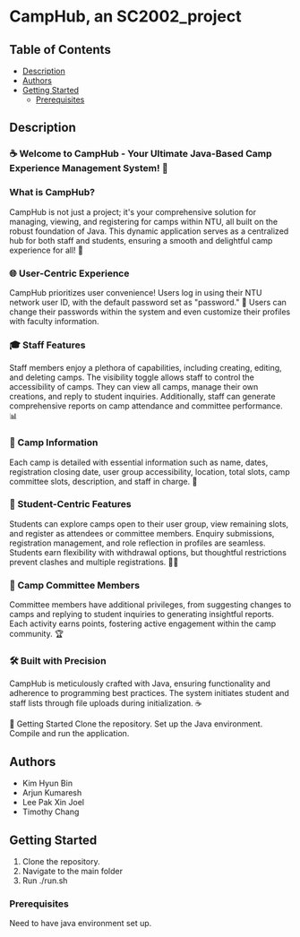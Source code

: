 # CampHub, an SC2002_project

## Table of Contents

- [Description](#description)
- [Authors](#authors)
- [Getting Started](#getting-started)
  - [Prerequisites](#prerequisites)

## Description

### ☕ Welcome to CampHub - Your Ultimate Java-Based Camp Experience Management System! 🚀

### What is CampHub?
CampHub is not just a project; it's your comprehensive solution for managing, viewing, and registering for camps within NTU, all built on the robust foundation of Java. This dynamic application serves as a centralized hub for both staff and students, ensuring a smooth and delightful camp experience for all! 🌟

### 🌐 User-Centric Experience
CampHub prioritizes user convenience! Users log in using their NTU network user ID, with the default password set as "password." 🤖 Users can change their passwords within the system and even customize their profiles with faculty information.

### 🎓 Staff Features
Staff members enjoy a plethora of capabilities, including creating, editing, and deleting camps. The visibility toggle allows staff to control the accessibility of camps. They can view all camps, manage their own creations, and reply to student inquiries. Additionally, staff can generate comprehensive reports on camp attendance and committee performance. 📊

### 🚀 Camp Information
Each camp is detailed with essential information such as name, dates, registration closing date, user group accessibility, location, total slots, camp committee slots, description, and staff in charge. 📅

### 🎉 Student-Centric Features
Students can explore camps open to their user group, view remaining slots, and register as attendees or committee members. Enquiry submissions, registration management, and role reflection in profiles are seamless. Students earn flexibility with withdrawal options, but thoughtful restrictions prevent clashes and multiple registrations. 🧑‍🎓

### 🤝 Camp Committee Members
Committee members have additional privileges, from suggesting changes to camps and replying to student inquiries to generating insightful reports. Each activity earns points, fostering active engagement within the camp community. 🏆

### 🛠️ Built with Precision
CampHub is meticulously crafted with Java, ensuring functionality and adherence to programming best practices. The system initiates student and staff lists through file uploads during initialization. ☕

📂 Getting Started
Clone the repository.
Set up the Java environment.
Compile and run the application.

## Authors

- Kim Hyun Bin
- Arjun Kumaresh
- Lee Pak Xin Joel
- Timothy Chang

## Getting Started

1. Clone the repository.
2. Navigate to the main folder
3. Run ./run.sh

### Prerequisites

Need to have java environment set up.
